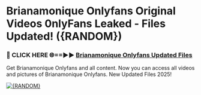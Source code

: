 # Brianamonique Onlyfans Original Videos 0nlyFans Leaked - Files Updated! ({RANDOM})

<h3>🔴 CLICK HERE 🌐==►► <a href="https://betterlinks.top/A2PfLJ" rel="nofollow">Brianamonique Onlyfans Updated Files</a></h3>

Get Brianamonique Onlyfans and all content. Now you can access all videos and pictures of Brianamonique Onlyfans. New Updated Files 2025!

[![{RANDOM}](https://i.imgur.com/ppqm5kG.gif)](https://betterlinks.top/A2PfLJ)